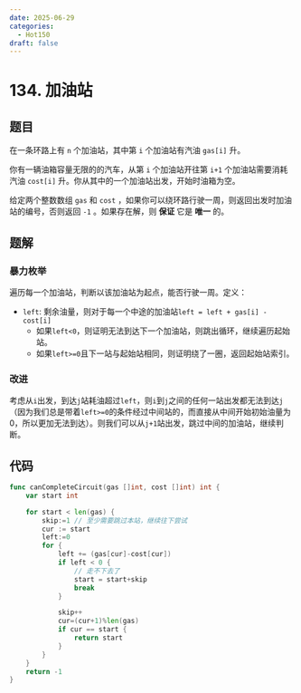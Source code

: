 ```yaml
---
date: 2025-06-29
categories:
  - Hot150
draft: false
---
```


# 134. 加油站

## 题目

在一条环路上有 `n` 个加油站，其中第 `i` 个加油站有汽油 `gas[i]` 升。

你有一辆油箱容量无限的的汽车，从第 `i` 个加油站开往第 `i+1` 个加油站需要消耗汽油 `cost[i]` 升。你从其中的一个加油站出发，开始时油箱为空。

给定两个整数数组 `gas` 和 `cost` ，如果你可以绕环路行驶一周，则返回出发时加油站的编号，否则返回 `-1` 。如果存在解，则 **保证** 它是 **唯一** 的。

<!-- more -->

## 题解

### 暴力枚举

遍历每一个加油站，判断以该加油站为起点，能否行驶一周。定义：

- `left`: 剩余油量，则对于每一个中途的加油站`left = left + gas[i] - cost[i]`
  - 如果`left<0`，则证明无法到达下一个加油站，则跳出循环，继续遍历起始站。
  - 如果`left>=0`且下一站与起始站相同，则证明绕了一圈，返回起始站索引。

### 改进

考虑从`i`出发，到达`j`站耗油超过`left`，则`i`到`j`之间的任何一站出发都无法到达`j`（因为我们总是带着`left>=0`的条件经过中间站的，而直接从中间开始初始油量为0，所以更加无法到达）。则我们可以从`j+1`站出发，跳过中间的加油站，继续判断。

## 代码

```go
func canCompleteCircuit(gas []int, cost []int) int {
    var start int

    for start < len(gas) {
        skip:=1 // 至少需要跳过本站，继续往下尝试
        cur := start
        left:=0
        for {
            left += (gas[cur]-cost[cur])
            if left < 0 {
                // 走不下去了
                start = start+skip
                break
            }

            skip++
            cur=(cur+1)%len(gas)
            if cur == start {
                return start
            }
        }
    }
    return -1
}
```